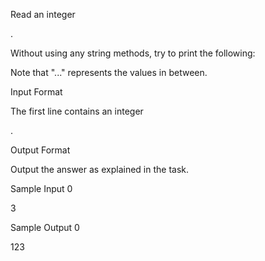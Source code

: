 Read an integer

.

Without using any string methods, try to print the following:

Note that "..." represents the values in between.

Input Format

The first line contains an integer

.

Output Format

Output the answer as explained in the task.

Sample Input 0

3

Sample Output 0

123

